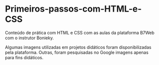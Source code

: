 # Primeiros-passos-com-HTML-e-CSS

Conteúdo de prática com HTML e CSS com as aulas da plataforma B7Web com o instrutor Bonieky.

Algumas imagens utilizadas em projetos didáticos foram disponibilizadas pela plataforma. Outras, foram pesquisadas no Google imagens apenas para fins didáticos.
